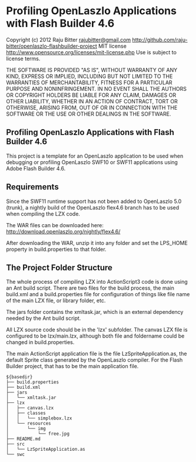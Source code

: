 # Profiling OpenLaszlo Applications with Flash Builder 4.6

   Copyright (c) 2012 Raju Bitter rajubitter@gmail.com
   http://github.com/raju-bitter/openlaszlo-flashbuilder-project
   MIT license http://www.opensource.org/licenses/mit-license.php
   Use is subject to license terms.

   THE SOFTWARE IS PROVIDED "AS IS", WITHOUT WARRANTY OF ANY KIND, EXPRESS OR
   IMPLIED, INCLUDING BUT NOT LIMITED TO THE WARRANTIES OF MERCHANTABILITY,
   FITNESS FOR A PARTICULAR PURPOSE AND NONINFRINGEMENT. IN NO EVENT SHALL THE
   AUTHORS OR COPYRIGHT HOLDERS BE LIABLE FOR ANY CLAIM, DAMAGES OR OTHER
   LIABILITY, WHETHER IN AN ACTION OF CONTRACT, TORT OR OTHERWISE, ARISING FROM,
   OUT OF OR IN CONNECTION WITH THE SOFTWARE OR THE USE OR OTHER DEALINGS IN
   THE SOFTWARE.


Profiling OpenLaszlo Applications with Flash Builder 4.6
--------------------------------------------------------

This project is a template for an OpenLaszlo application to be used when debugging
or profiling OpenLaszlo SWF10 or SWF11 applications using Adobe Flash Builder 4.6.


Requirements
------------

Since the SWF11 runtime support has not been added to OpenLaszlo 5.0 (trunk), a nightly
build of the OpenLaszlo flex4.6 branch has to be used when compiling the LZX code.

The WAR files can be downloaded here:
http://download.openlaszlo.org/nightly/flex4.6/

After downloading the WAR, unzip it into any folder and set the LPS_HOME property in
build.properties to that folder.


The Project Folder Structure
----------------------------

The whole process of compiling LZX into ActionScript3 code is done using an Ant
build script. There are two files for the build process, the main build.xml and a
build.properties file for configuration of things like file name of the main LZX
file, or library folder, etc.

The jars folder contains the xmltask.jar, which is an external dependency needed by
the Ant build script.

All LZX source code should be in the 'lzx' subfolder. The canvas LZX file is configured
to be lzx/main.lzx, although both file and foldername could be changed in build.properties.

The main ActionScript application file is the file LzSpriteApplication.as, the default
Sprite class generated by the OpenLaszlo compiler. For the Flash Builder project, that
has to be the main application file.

    ${basedir}
    ├── build.properties
    ├── build.xml
    ├── jars
    │   └── xmltask.jar
    ├── lzx
    │   ├── canvas.lzx
    │   ├── classes
    │   │   └── simplebox.lzx
    │   └── resources
    │       └── img
    │           └── free.jpg
    ├── README.md
    ├── src
    │   └── LzSpriteApplication.as
    └── swc
